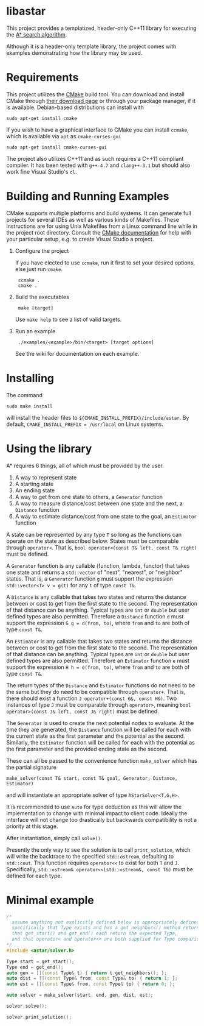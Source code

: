 # libastar

This project provides a templatized, header-only C++11 library for executing the [A\* search algorithm](http://en.wikipedia.org/wiki/A*_search_algorithm).

Although it is a header-only template library, the project comes with examples demonstrating how the library may be used.

# Requirements

This project utilizes the [CMake](http://cmake.org/) build tool. You can download and install CMake through [their download page](http://cmake.org/cmake/resources/software.html)
or through your package manager, if it is available. Debian-based distributions can install with

    sudo apt-get install cmake
    
If you wish to have a graphical interface to CMake you can install `ccmake`, which is available via `apt` as `cmake-curses-gui`

    sudo apt-get install cmake-curses-gui
    
The project also utilizes C++11 and as such requires a C++11 compliant compiler.
It has been tested with `g++-4.7` and `clang++-3.1` but should also work fine Visual Studio's `cl`.

# Building and Running Examples

CMake supports multiple platforms and build systems. It can generate full projects for several IDEs
as well as various kinds of Makefiles. These instructions are for using Unix Makefiles from a Linux command line
while in the project root directory. Consult the [CMake documentation](http://www.cmake.org/cmake/help/documentation.html)
for help with your particular setup, e.g. to create Visual Studio a project.

1. Configure the project

    If you have elected to use `ccmake`, run it first to set your desired options, else just run `cmake`.

        ccmake .
        cmake .

2. Build the executables

        make [target]

    Use `make help` to see a list of valid targets.

3. Run an example

        ./examples/<example>/bin/<target> [target options]

    See the wiki for documentation on each example.

# Installing

The command

    sudo make install

will install the header files to `${CMAKE_INSTALL_PREFIX}/include/astar`.
By default, `CMAKE_INSTALL_PREFIX = /usr/local` on Linux systems.

# Using the library

A\* requires 6 things, all of which must be provided by the user.

1. A way to represent state
2. A starting state
3. An ending state
4. A way to get from one state to others, a `Generator` function
5. A way to measure distance/cost between one state and the next, a `Distance` function
6. A way to estimate distance/cost from one state to the goal, an `Estimator` function

A state can be represented by any type `T` so long as the functions can operate on the state as described below.
States must be comparable through `operator<`. That is, `bool operator<(const T& left, const T& right)` must be defined.

A `Generator` function is any callable (function, lambda, functor) that takes one state and returns
a `std::vector` of "next", "nearest", or "neighbor" states.
That is, a `Generator` function `g` must support the expression `std::vector<T> v = g(t)` for any `t` of type `const T&`.

A `Distance` is any callable that takes two states and returns the distance between or cost to get from the first state to the second.
The representation of that distance can be anything. Typical types are `int` or `double` but user defined types are also permitted.
Therefore a `Distance` function `d` must support the expression `G g = d(from, to)`,
where `from` and `to` are both of type `const T&`.

An `Estimator` is any callable that takes two states and returns the distance between or cost to get from the first state to the second.
The representation of that distance can be anything. Typical types are `int` or `double` but user defined types are also permitted.
Therefore an `Estimator` function `e` must support the expression `H h = e(from, to)`,
where `from` and `to` are both of type `const T&`.

The return types of the `Distance` and `Estimator` functions do not need to be the same but they do need to be compatible
through `operator+`. That is, there should exist a function `J operator+(const G&, const H&)`.
Two instances of type `J` must be comparable through `operator>`, meaning `bool operator>(const J& left, const J& right)`
must be defined.

The `Generator` is used to create the next potential nodes to evaluate. At the time they are generated,
the `Distance` function will be called for each with the current state as the first parameter and the potential as the second.
Similarly, the `Estimator` function will be called for each with the potential as the first parameter and the
provided ending state as the second.

These can all be passed to the convenience function `make_solver` which has the partial signature

    make_solver(const T& start, const T& goal, Generator, Distance, Estimator)
    
and will instantiate an appropriate solver of type `AStarSolver<T,G,H>`.

It is recommended to use `auto` for type deduction as this will allow the implementation to change with minimal
impact to client code. Ideally the interface will not change too drastically but backwards compatibility is not
a priority at this stage.

After instantiation, simply call `solve()`.

Presently the only way to see the solution is to call `print_solution`, which will write the backtrace to the
specified `std::ostream`, defaulting to `std::cout`. This function requires `operator<<` to exist for both
`T` and `J`. Specifically, `std::ostream& operator<<(std::ostream&, const T&)` must be defined for each type.

# Minimal example

```cpp
/*
  assume anything not explicitly defined below is appropriately defined,
  specifically that Type exists and has a get_neighbors() method returning a std::vector<Type>,
  that get_start() and get_end() each return the expected Type,
  and that operator< and operator<< are both supplied for Type comparison and output
*/
#include <astar/solver.h>

Type start = get_start();
Type end = get_end();
auto gen = [](const Type& t) { return t.get_neighbors(); };
auto dist = [](const Type& from, const Type& to) { return 1; };
auto est = [](const Type& from, const Type& to) { return 0; };

auto solver = make_solver(start, end, gen, dist, est);

solver.solve();

solver.print_solution();
```
